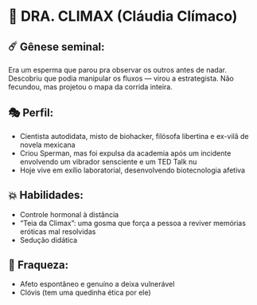 # 🧫 DRA. CLIMAX (Cláudia Clímaco)

## ☄️ Gênese seminal:
Era um esperma que parou pra observar os outros antes de nadar. Descobriu que podia manipular os fluxos — virou a estrategista. Não fecundou, mas projetou o mapa da corrida inteira.

## 🎭 Perfil:
- Cientista autodidata, misto de biohacker, filósofa libertina e ex-vilã de novela mexicana
- Criou Sperman, mas foi expulsa da academia após um incidente envolvendo um vibrador sensciente e um TED Talk nu
- Hoje vive em exílio laboratorial, desenvolvendo biotecnologia afetiva

## 💥 Habilidades:
- Controle hormonal à distância
- “Teia da Climax”: uma gosma que força a pessoa a reviver memórias eróticas mal resolvidas
- Sedução didática

## 🧻 Fraqueza:
- Afeto espontâneo e genuíno a deixa vulnerável
- Clóvis (tem uma quedinha ética por ele)